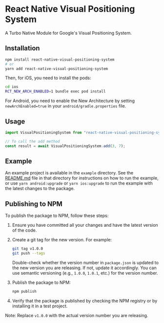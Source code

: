 # React Native Visual Positioning System

A Turbo Native Module for Google's Visual Positioning System.

## Installation

```sh
npm install react-native-visual-positioning-system
# or
yarn add react-native-visual-positioning-system
```

Then, for iOS, you need to install the pods:

```sh
cd ios
RCT_NEW_ARCH_ENABLED=1 bundle exec pod install
```

For Android, you need to enable the New Architecture by setting
`newArchEnabled=true` in your `android/gradle.properties` file.

## Usage

```javascript
import VisualPositioningSystem from "react-native-visual-positioning-system";

// To call the add method
const result = await VisualPositioningSystem.add(3, 7);
```

## Example

An example project is available in the `example` directory. See the
[README.md](./example/README.md) file in that directory for instructions on how
to run the example, or use `yarn android:upgrade` or `yarn ios:upgrade` to
run the example with the latest changes to the package.

## Publishing to NPM

To publish the package to NPM, follow these steps:

1. Ensure you have committed all your changes and have the latest version of the
   code.

2. Create a git tag for the new version. For example:

   ```sh
   git tag v1.0.0
   git push --tags
   ```

   Double-check whether the version number in `package.json` is updated to the
      new version you are releasing. If not, update it accordingly. You can use
      semantic versioning (e.g., `1.0.0`, `1.0.1`, etc.) for the version number.

3. Publish the package to NPM:

   ```sh
   npm publish
   ```

4. Verify that the package is published by checking the NPM registry or by
   installing it in a test project.

Note: Replace `v1.0.0` with the actual version number you are releasing.
